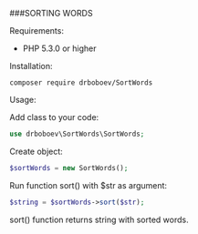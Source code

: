###SORTING WORDS

Requirements:
* PHP 5.3.0 or higher

Installation:

```
composer require drboboev/SortWords
```

Usage:

Add class to your code:

```php
use drboboev\SortWords\SortWords;
```

Create object:

```php
$sortWords = new SortWords();
```

Run function sort() with $str as argument:

```php
$string = $sortWords->sort($str);
```

sort() function returns string with sorted words.
